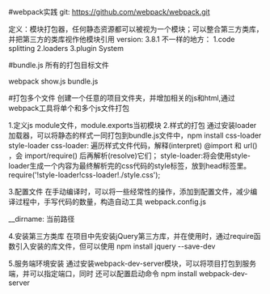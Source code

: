 #webpack实践
git: https://github.com/webpack/webpack.git  

定义：模块打包器，任何静态资源都可以被视为一个模块；可以整合第三方类库，并把第三方的类库视作他模块引用
version: 3.8.1
不一样的地方： 
1.code splitting
2.loaders
3.plugin System

#bundle.js 所有的打包目标文件

webpack show.js bundle.js

#打包多个文件
创建一个任意的项目文件夹，并增加相关的js和html,通过webpack工具将单个和多个js文件打包

1.定义js module文件，module.exports当初模块
2.样式的打包
通过安装loader加载器，可以将静态的样式一同打包到bundle.js文件中，npm install css-loader style-loader
css-loader: 遍历样式文件代码，解释(interpret) @import 和 url() ，会 import/require() 后再解析(resolve)它们；
style-loader:将会使用style-loader生成一个内容为最终解析完的css代码的style标签，放到head标签里。
require('!style-loader!css-loader!./style.css');

3.配置文件
 在手动编译时，可以将一些经常性的操作，添加到配置文件，减少编译过程中，手写代码的数量，构造自动工具 webpack.config.js

 __dirname: 当前路径

 4.安装第三方类库
 在项目中先安装jQuery第三方库，并在使用时，通过require函数引入安装的库文件，但可以使用
 npm install jquery --save-dev

 5.服务端环境安装
 通过安装webpack-dev-server模块，可以将项目打包到服务端，并可以指定端口，同时 还可以配置启动命令
 npm install webpack-dev-server
